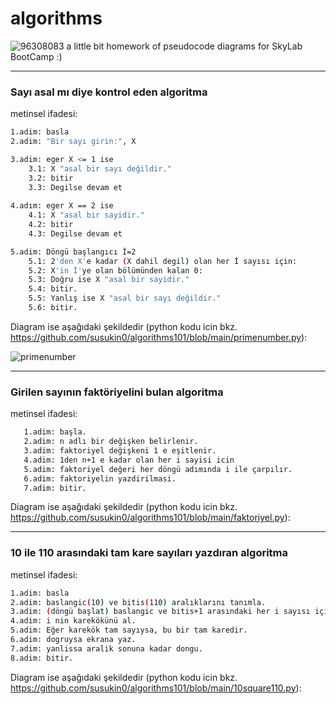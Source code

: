# algorithms

 ![96308083](https://github.com/susukin0/algorithms101/assets/70662829/4c96aac3-35a3-459f-8d24-0b4cb176d42a) a little bit homework of pseudocode diagrams for SkyLab BootCamp :)

____________________________________________
### Sayı asal mı diye kontrol eden algoritma
metinsel ifadesi:
```sh
1.adim: basla
2.adim: "Bir sayı girin:", X

3.adim: eger X <= 1 ise
    3.1: X "asal bir sayı değildir."
    3.2: bitir
    3.3: Degilse devam et
    
4.adım: eger X == 2 ise
    4.1: X "asal bir sayidir."
    4.2: bitir
    4.3: Degilse devam et

5.adim: Döngü başlangıcı İ=2
    5.1: 2'den X'e kadar (X dahil degil) olan her İ sayısı için:
    5.2: X'in İ'ye olan bölümünden kalan 0:
    5.3: Doğru ise X "asal bir sayidir."
    5.4: bitir.
    5.5: Yanlış ise X "asal bir sayı değildir."
    5.6: bitir.
```
Diagram ise aşağıdaki şekildedir (python kodu icin bkz. https://github.com/susukin0/algorithms101/blob/main/primenumber.py):

![primenumber](https://github.com/susukin0/algorithms101/assets/70662829/4ad03244-8d1e-413e-8a3d-2f63f9149c5e)

_____________________________________________________
### Girilen sayının faktöriyelini bulan algoritma
metinsel ifadesi:
```sh
   1.adim: başla.
   2.adim: n adlı bir değişken belirlenir.
   3.adim: faktoriyel değişkeni 1 e eşitlenir.
   4.adim: 1den n+1 e kadar olan her i sayisi icin
   5.adim: faktoriyel değeri her döngü adımında i ile çarpılır.
   6.adim: faktoriyelin yazdirilmasi.
   7.adim: bitir.
```
Diagram ise aşağıdaki şekildedir (python kodu icin bkz. https://github.com/susukin0/algorithms101/blob/main/faktoriyel.py):

_____________________________________________________________
### 10 ile 110 arasındaki tam kare sayıları yazdıran algoritma
metinsel ifadesi:
```sh
1.adim: basla
2.adim: baslangic(10) ve bitis(110) aralıklarını tanımla.
3.adim: (döngü başlat) baslangic ve bitis+1 arasındaki her i sayısı için
4.adim: i nin karekökünü al.
5.adim: Eğer karekök tam sayıysa, bu bir tam karedir.
6.adim: dogruysa ekrana yaz.
7.adim: yanlissa aralik sonuna kadar dongu.
8.adim: bitir.
```
Diagram ise aşağıdaki şekildedir (python kodu icin bkz. https://github.com/susukin0/algorithms101/blob/main/10square110.py):
